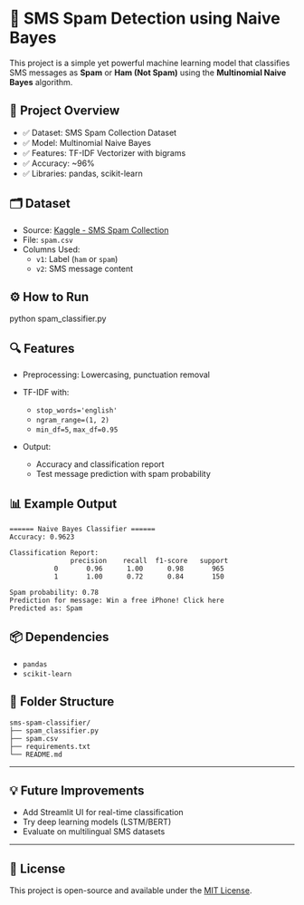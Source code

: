 
# 📧 SMS Spam Detection using Naive Bayes

This project is a simple yet powerful machine learning model that classifies SMS messages as **Spam** or **Ham (Not Spam)** using the **Multinomial Naive Bayes** algorithm.

## 📌 Project Overview

- ✅ Dataset: SMS Spam Collection Dataset  
- ✅ Model: Multinomial Naive Bayes  
- ✅ Features: TF-IDF Vectorizer with bigrams  
- ✅ Accuracy: ~96%  
- ✅ Libraries: pandas, scikit-learn

## 🗂️ Dataset

- Source: [Kaggle - SMS Spam Collection](https://www.kaggle.com/datasets/uciml/sms-spam-collection-dataset)
- File: `spam.csv`
- Columns Used:
  - `v1`: Label (`ham` or `spam`)
  - `v2`: SMS message content


## ⚙️ How to Run

python spam_classifier.py


## 🔍 Features

* Preprocessing: Lowercasing, punctuation removal
* TF-IDF with:

  * `stop_words='english'`
  * `ngram_range=(1, 2)`
  * `min_df=5`, `max_df=0.95`
* Output:

  * Accuracy and classification report
  * Test message prediction with spam probability

## 📊 Example Output

```
====== Naive Bayes Classifier ======
Accuracy: 0.9623

Classification Report:
               precision    recall  f1-score   support
           0       0.96      1.00      0.98       965
           1       1.00      0.72      0.84       150

Spam probability: 0.78
Prediction for message: Win a free iPhone! Click here
Predicted as: Spam
```


## 📦 Dependencies

* `pandas`
* `scikit-learn`


## 📁 Folder Structure

```
sms-spam-classifier/
├── spam_classifier.py
├── spam.csv
├── requirements.txt
└── README.md
```

---

## 💡 Future Improvements

* Add Streamlit UI for real-time classification
* Try deep learning models (LSTM/BERT)
* Evaluate on multilingual SMS datasets

---


## 📜 License

This project is open-source and available under the [MIT License](LICENSE).
